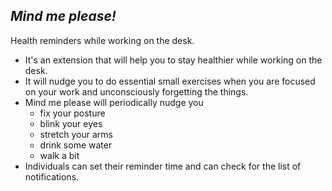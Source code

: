 *Mind me please!*
---
Health reminders while working on the desk.

- It's an extension that will help you to stay healthier while working on the desk.
- It will nudge you to do essential small exercises when you are focused on your work and unconsciously forgetting the things.
- Mind me please will periodically nudge you
	- fix your posture
	- blink your eyes
	- stretch your arms
	- drink some water
	- walk a bit
- Individuals can set their reminder time and can check for the list of notifications.
